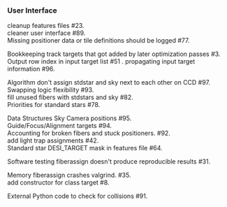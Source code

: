 ### User Interface
cleanup features files #23.  
cleaner user interface #89.  
Missing positioner data or tile definitions should be logged #77.  

Bookkeeping
track targets that got added by later optimization passes #3.  
Output row index in input target list #51 . 
propagating input target information #96.  


Algorithm
don't assign stdstar and sky next to each other on CCD #97.  
Swapping logic flexibility #93.  
fill unused fibers with stdstars and sky #82.  
Priorities for standard stars #78.  

Data Structures
Sky Camera positions #95.  
Guide/Focus/Alignment targets #94.  
Accounting for broken fibers and stuck positioners. #92.  
add light trap assignments #42.  
Standard star DESI_TARGET mask in features file #64.  

Software testing
fiberassign doesn't produce reproducible results #31.  

Memory 
fiberassign crashes valgrind. #35.  
add constructor for class target #8.  

External
Python code to check for collisions #91.  

















